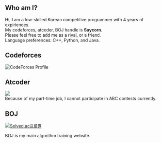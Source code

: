 ## Who am I?

Hi, I am a low-skilled Korean competitive programmer with 4 years of expiriences.<br>
My codeforces, atcoder, BOJ handle is **Saycorn**.<br>
Please feel free to add me as a rival, or a friend.<br>
Language preferences: C++, Python, and Java.<br>

## Codeforces

![![CodeForces Profile](https://cf.leed.at?id=Saycorn)](https://codeforces.com/profile/Saycorn)

## Atcoder

<img src="https://atrating.baoshuo.dev/rating?username=saycorn"><br>
Because of my part-time job, I cannot participate in ABC contests currently.

## BOJ

[![Solved.ac프로필](http://mazassumnida.wtf/api/generate_badge?boj=Saycorn)](https://solved.ac/Saycorn)<br>

BOJ is my main algorithm training website. 

